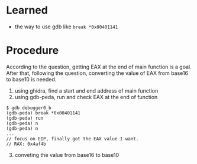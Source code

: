 # Learned
- the way to use gdb like `break *0x00401141`

# Procedure
According to the question, getting EAX at the end of main function is a goal.   
After that, following the question, converting the value of EAX from base16 to base10 is needed.
1. using ghidra, find a start and end address of main function
2. using gdb-peda, run and check EAX at the end of function
```
$ gdb debugger0_b
(gdb-peda) break *0x00401141
(gdb-peda) run
(gdb-peda) n
(gdb-peda) n
...
// focus on EIP, finally got the EAX value I want.  
// RAX: 0x4af4b
```
3. conveting the value from base16 to base10
